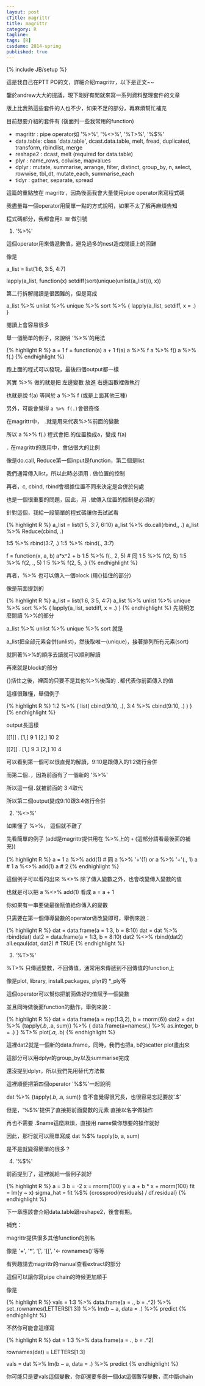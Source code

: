 ```yaml
---
layout: post
cTitle: magrittr
title: magrittr
category: R
tagline:
tags: [R]
cssdemo: 2014-spring
published: true
---
```

{% include JB/setup %}

這是我自己在PTT PO的文，詳細介紹magrittr，以下是正文~~

鑒於andrew大大的提議，現下剛好有閒就來寫一系列資料整理套件的文章

版上比我熟這些套件的人也不少，如果不足的部分，再麻煩幫忙補充

<!-- more -->

目前想要介紹的套件有 (後面列一些我常用的function)

  - magrittr  : pipe operator如 '%>%', '%<>%', '%T>%', '%$%'
  - data.table: class 'data.table', dcast.data.table, melt, fread,
                duplicated, transform, rbindlist, merge
  - reshape2  : dcast, melt (required for data.table)
  - plyr      : name_rows, colwise, mapvalues
  - dplyr     : mutate, summarise, arrange, filter, distinct, group_by, n,
                select, rowwise, tbl_dt, mutate_each, summarise_each
  - tidyr     : gather, separate, spread


這篇的重點放在 magrittr，因為後面我會大量使用pipe operator來寫程式碼

我盡量每一個operator用簡單一點的方式說明，如果不太了解再麻煩告知

程式碼部分，我都會用` R 跟 ` 做引號

1. '%>%'

這個operator用來傳遞數值，避免過多的nest造成閱讀上的困難

像是

a_list = list(1:6, 3:5, 4:7)

lapply(a_list, function(x) setdiff(sort(unique(unlist(a_list))), x))

第二行拆解閱讀是很困難的，但是寫成

a_list %>% unlist %>% unique %>% sort %>% {
   lapply(a_list, setdiff, x = .)
}

閱讀上會容易很多


舉一個簡單的例子，來說明 '%>%'的用法

{% highlight R %}
  a = 1
  f = function(a) a + 1
  f(a)
  a %>% f
  a %>% f()
  a %>% f(.)
{% endhighlight %}

跑上面的程式可以發現，最後四個output都一樣

其實 %>% 做的就是把 左邊變數 放進 右邊函數裡做執行

也就是說  f(a) 等同於  a %>% f (或是上面其他三種)

另外，可能會覺得 `a %>% f(.)`會很奇怪

在magrittr中， `.`就是用來代表%>%前面的變數

所以 a %>% f(.) 程式會把.的位置換成a，變成 f(a)


`.` 在magrittr的應用中，會佔很大的比例

像是do.call, Reduce第一個input是function，第二個是list

我們通常傳入list，所以此時必須用 . 做位置的控制

再者，c, cbind, rbind會根據位置不同來決定是合併於何處

也是一個很重要的問題，因此，用 `.`做傳入位置的控制是必須的

針對這個，我給一段簡單的程式碼讓你去試試看

{% highlight R %}
  a_list = list(1:5, 3:7, 6:10)
  a_list %>% do.call(rbind,, .)
  a_list %>% Reduce(cbind, .)

  1:5 %>% rbind(3:7, .)
  1:5 %>% rbind(., 3:7)

  f = function(x, a, b) a*x^2 + b
  1:5 %>% f(., 2, 5) # 同 1:5 %>% f(2, 5)
  1:5 %>% f(2, ., 5)
  1:5 %>% f(2, 5, .)
{% endhighlight %}

再者，%>% 也可以傳入一個block (用{}括住的部分)

像是前面提到的

{% highlight R %}
  a_list = list(1:6, 3:5, 4:7)
  a_list %>% unlist %>% unique %>% sort %>% {
    lapply(a_list, setdiff, x = .)
  }
{% endhighlight %}
先說明怎麼閱讀 %>%的部分

a_list %>% unlist %>% unique %>% sort 就是

a_list把全部元素合併(unlist)，然後取唯一(unique)，接著排列所有元素(sort)

就照著%>%的順序去讀就可以順利解讀

再來就是block的部分

{}括住之後，裡面的只要不是其他%>%後面的 `.`都代表你前面傳入的值

這樣很難懂，舉個例子

{% highlight R %}
1:2 %>% {
  list(
    cbind(9:10, .),
    3:4 %>% cbind(9:10, .)
  )
}
{% endhighlight %}

output長這樣

[[1]]
        .
[1,]  9 1
[2,] 10 2

[[2]]
        .
[1,]  9 3
[2,] 10 4

可以看到第一個可以很直覺的解讀，9:10是跟傳入的1:2做行合併

而第二個`.`，因為前面有了一個新的 '%>%'

所以這一個`.`就被前面的 3:4取代

所以第二個output變成9:10跟3:4做行合併


2. '%<>%'

如果懂了 %>%， 這個就不難了

先看簡單的例子 (add是magrittr提供用在 %>%上的 `+` (這部分請看最後面的補充))

{% highlight R %}
  a = 1
  a %>% add(1)  # 同 a %>% '+'(1) or a %>% '+'(., 1)
  a # 1
  a %<>% add(1)
  a  # 2
{% endhighlight %}

這個例子可以看的出來  %<>% 除了傳入變數之外，也會改變傳入變數的值

也就是可以把 a %<>% add(1) 看成  a = a + 1

你如果有一串要做最後賦值給你傳入的變數

只需要在第一個傳導變數的operator做改變即可，舉例來說：

{% highlight R %}
  dat = data.frame(a = 1:3, b = 8:10)
  dat = dat %>% rbind(dat)
  dat2 = data.frame(a = 1:3, b = 8:10)
  dat2 %<>% rbind(dat2)
  all.eqaul(dat, dat2) # TRUE
{% endhighlight %}

3. '%T>%'

%T>% 只傳遞變數，不回傳值，通常用來傳遞到不回傳值的function上

像是plot, library, install.packages, plyr的 *_ply等

這個operator可以幫你把前面做好的值賦予一個變數

並且同時做後面function的動作，舉例來說：

{% highlight R %}
  dat = data.frame(a = rep(1:3,2), b = rnorm(6))
  dat2 = dat %>% {tapply(.$b, .$a, sum)} %>%
    { data.frame(a=names(.) %>% as.integer, b = .)
    } %T>% plot(.$a, .$b)
{% endhighlight %}

這裡dat2就是一個新的data.frame，同時，我們也把a, b的scatter plot畫出來

這部分可以用dplyr的group_by以及summarise完成

還沒提到dplyr，所以我們先用替代方法做


這裡順便把第四個operator '%$%'一起說明

dat %>% {tapply(.$b, .$a, sum)} 會不會覺得很冗長，也很容易忘記要放'.$'

但是，'%$%'提供了直接把前面變數的元素 直接以名字做操作

再也不需要 .$name這麼麻煩，直接用 name做你想要的操作就好

因此，那行就可以簡單寫成 dat %$% tapply(b, a, sum)

是不是就變得簡單的很多？


4. '%$%'

前面提到了，這裡就給一個例子就好

{% highlight R %}
  a = 3
  b = -2
  x = rnorm(100)
  y = a + b * x + rnorm(100)
  fit = lm(y ~ x)
  sigma_hat = fit %$% {crossprod(residuals) / df.residual}
{% endhighlight %}

下一章應該會介紹data.table跟reshape2，後會有期。


補充：

magrittr提供很多其他function的別名

像是 '+', '*', '[', '[[', '<- rownames()'等等

有興趣請去magrittr的manual查看extract的部分

這個可以讓你寫pipe chain的時候更加順手

像是

{% highlight R %}
vals = 1:3 %>% data.frame(a = ., b = .^2) %>% set_rownames(LETTERS[1:3]) %>%
  lm(b ~ a, data = .) %>% predict
{% endhighlight %}

不然你可能會這樣寫

{% highlight R %}
dat = 1:3 %>% data.frame(a = ., b = .^2)

rownames(dat) = LETTERS[1:3]

vals = dat %>% lm(b ~ a, data = .) %>% predict
{% endhighlight %}

你可能只是要vals這個變數，你卻還要多創一個dat這個暫存變數，而中斷chain

